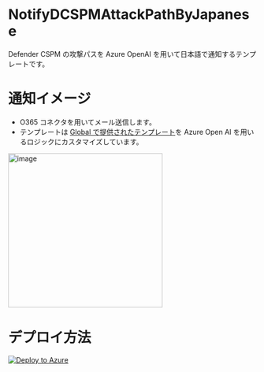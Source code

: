 # NotifyDCSPMAttackPathByJapanese
Defender CSPM の攻撃パスを Azure OpenAI を用いて日本語で通知するテンプレートです。

# 通知イメージ
- O365 コネクタを用いてメール送信します。
- テンプレートは [Global で提供されたテンプレート](https://github.com/Azure/Microsoft-Defender-for-Cloud/tree/main/Workflow%20automation/Notify-NewAttackPath)を Azure Open AI を用いるロジックにカスタマイズしています。
<img width="313" alt="image" src="https://github.com/hisashin0728/NotifyDCSPMAttackPathByJapanese/assets/55295601/651b0432-ed14-47ae-b6dd-99ce041c10c5">

# デプロイ方法

[![Deploy to Azure](https://aka.ms/deploytoazurebutton)](https://portal.azure.com/#create/Microsoft.Template/uri/https%3A%2F%2Fraw.githubusercontent.com%2Fhisashin0728%2FNotifyDCSPMAttackPathByJapanese%2Fmain%2Ftemplate.json)
